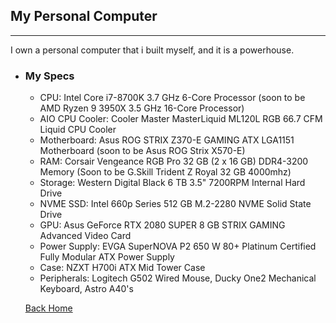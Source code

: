 ## My Personal Computer
---
I own a personal computer that i built myself, and it is a powerhouse.

+ ### **My Specs**
  + CPU: Intel Core i7-8700K 3.7 GHz 6-Core Processor (soon to be AMD Ryzen 9 3950X 3.5 GHz 16-Core Processor)
  + AIO CPU Cooler: Cooler Master MasterLiquid ML120L RGB 66.7 CFM Liquid CPU Cooler
  + Motherboard: Asus ROG STRIX Z370-E GAMING ATX LGA1151 Motherboard (soon to be Asus ROG Strix X570-E)
  + RAM: Corsair Vengeance RGB Pro 32 GB (2 x 16 GB) DDR4-3200 Memory (Soon to be G.Skill Trident Z Royal 32 GB 4000mhz)
  + Storage: Western Digital Black 6 TB 3.5" 7200RPM Internal Hard Drive
  + NVME SSD: Intel 660p Series 512 GB M.2-2280 NVME Solid State Drive
  + GPU: Asus GeForce RTX 2080 SUPER 8 GB STRIX GAMING Advanced Video Card
  + Power Supply: EVGA SuperNOVA P2 650 W 80+ Platinum Certified Fully Modular ATX Power Supply
  + Case: NZXT H700i ATX Mid Tower Case
  + Peripherals: Logitech G502 Wired Mouse, Ducky One2 Mechanical Keyboard, Astro A40's
  
  [Back Home](index.md)
 
